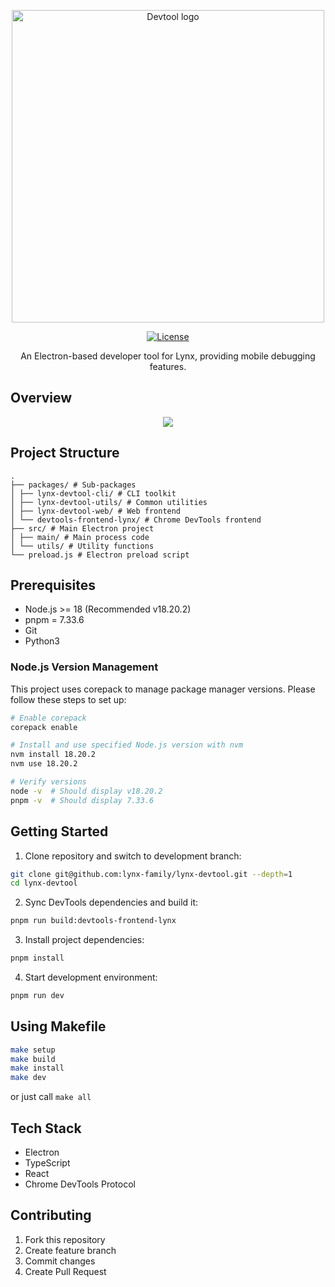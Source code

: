 <div align="center">

<p>
  <a href="https://lynxjs.org/guide/debugging/lynx-devtool.htm">
    <img width="500" alt="Devtool logo" src=".github/splash.png" />
  </a>
</p>

[![License](https://img.shields.io/badge/license-Apache%202.0-blue.svg)](https://www.apache.org/licenses/LICENSE-2.0.txt)

An Electron-based developer tool for Lynx, providing mobile debugging features.

</div>

## Overview

<div align="center">
    <img src="https://lf-lynx.tiktok-cdns.com/obj/lynx-artifacts-oss-sg/lynx-website/assets/doc/debugging-panel-console.png" />
</div>

## Project Structure

``` plantext
.
├── packages/ # Sub-packages
│ ├── lynx-devtool-cli/ # CLI toolkit
│ ├── lynx-devtool-utils/ # Common utilities
│ ├── lynx-devtool-web/ # Web frontend
│ └── devtools-frontend-lynx/ # Chrome DevTools frontend
├── src/ # Main Electron project
│ ├── main/ # Main process code
│ └── utils/ # Utility functions
└── preload.js # Electron preload script
```

## Prerequisites

- Node.js >= 18 (Recommended v18.20.2)
- pnpm = 7.33.6
- Git
- Python3

### Node.js Version Management

This project uses corepack to manage package manager versions. Please follow these steps to set up:

```bash
# Enable corepack
corepack enable

# Install and use specified Node.js version with nvm
nvm install 18.20.2
nvm use 18.20.2

# Verify versions
node -v  # Should display v18.20.2
pnpm -v  # Should display 7.33.6
```

## Getting Started

1. Clone repository and switch to development branch:

```bash
git clone git@github.com:lynx-family/lynx-devtool.git --depth=1
cd lynx-devtool
```

2. Sync DevTools dependencies and build it:

```bash
pnpm run build:devtools-frontend-lynx
```

3. Install project dependencies:

```bash
pnpm install
```

4. Start development environment:

```bash
pnpm run dev
```

## Using Makefile

```bash
make setup
make build
make install
make dev
```

or just call `make all`

## Tech Stack

- Electron
- TypeScript
- React
- Chrome DevTools Protocol

## Contributing

1. Fork this repository
2. Create feature branch
3. Commit changes
4. Create Pull Request
